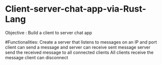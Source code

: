 # Client-server-chat-app-via-Rust-Lang
Objective : Build a client to server chat app
 
 #Functionalities:
 Create a server that listens to messages on an IP and port
 client can send a message and server can receive sent message
 server send the received message to all connected clients
 All clients receive the message
 client can disconnect
